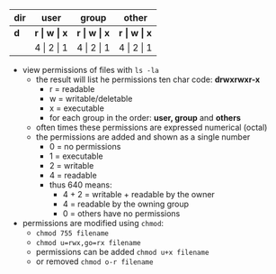 | dir | user | group | other |
| --- | ---  | ---   | ---   |
|  **d**   | **r \| w \| x** | **r \| w \| x**  | **r \| w \| x**  |
| |4 \| 2 \| 1 | 4 \| 2 \| 1| 4 \| 2 \| 1|


- view permissions of files with `ls -la`
	- the result will list he permissions ten char code: **drwxrwxr-x**
		- r = readable
		- w = writable/deletable
		- x = executable
		- for each group in the order: **user, group** and **others**
	- often times these permissions are expressed numerical (octal)
	- the permissions are added and shown as a single number
		- 0 = no permissions
		- 1 = executable
		- 2 = writable
		- 4 = readable
		- thus 640 means:
			- 4 + 2 = writable + readable by the owner
			- 4 = readable by the owning group
			- 0 = others have no permissions
- permissions are modified using `chmod`:
	- `chmod 755 filename`
	- `chmod u=rwx,go=rx filename`
	- permissions can be added `chmod u+x filename`
	- or removed `chmod o-r filename`